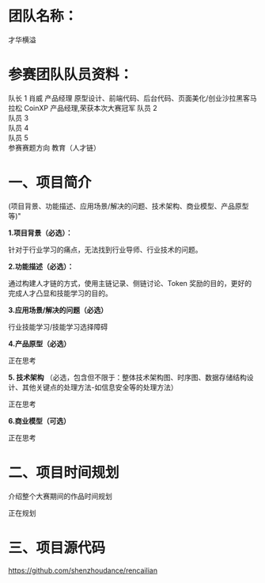 # 团队名称：
才华横溢

# 参赛团队队员资料：

队长
1	肖威	产品经理	原型设计、前端代码、后台代码、页面美化/创业沙拉黑客马拉松 CoinXP 产品经理,荣获本次大赛冠军
队员	2				
队员	3				
队员	4				
队员	5				
参赛赛题方向	教育（人才链）

# 一、项目简介 
(项目背景、功能描述、应用场景/解决的问题、技术架构、商业模型、产品原型等)"

**1.项目背景（必选）：**

针对于行业学习的痛点，无法找到行业导师、行业技术的问题。

**2.功能描述（必选）：**

通过构建人才链的方式，使用主链记录、侧链讨论、Token 奖励的目的，更好的完成人才凸显和技能学习的目的。

**3.应用场景/解决的问题（必选）**

行业技能学习/技能学习选择障碍

**4.产品原型（必选）**

正在思考

**5. 技术架构**
（必选，包含但不限于：整体技术架构图、时序图、数据存储结构设计、其他关键点的处理方法-如信息安全等的处理方法）

正在思考

**6.商业模型（可选）**

正在思考

# 二、项目时间规划

介绍整个大赛期间的作品时间规划

正在规划

# 三、项目源代码

https://github.com/shenzhoudance/rencailian

